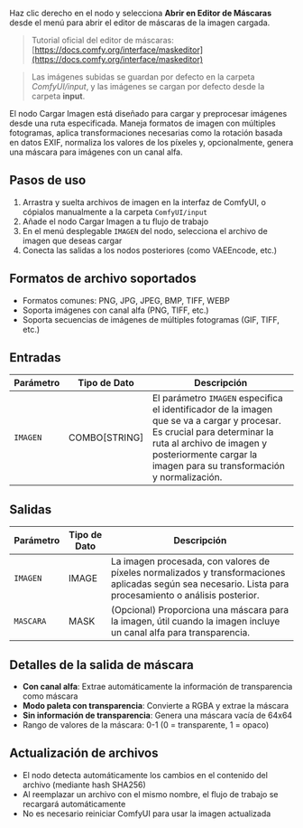 Haz clic derecho en el nodo y selecciona **Abrir en Editor de Máscaras** desde el menú para abrir el editor de máscaras de la imagen cargada.

> Tutorial oficial del editor de máscaras: [https://docs.comfy.org/interface/maskeditor](https://docs.comfy.org/interface/maskeditor)

> Las imágenes subidas se guardan por defecto en la carpeta *ComfyUI/input*, y las imágenes se cargan por defecto desde la carpeta **input**.

El nodo Cargar Imagen está diseñado para cargar y preprocesar imágenes desde una ruta especificada. Maneja formatos de imagen con múltiples fotogramas, aplica transformaciones necesarias como la rotación basada en datos EXIF, normaliza los valores de los píxeles y, opcionalmente, genera una máscara para imágenes con un canal alfa.

## Pasos de uso
1. Arrastra y suelta archivos de imagen en la interfaz de ComfyUI, o cópialos manualmente a la carpeta `ComfyUI/input`
2. Añade el nodo Cargar Imagen a tu flujo de trabajo
3. En el menú desplegable `IMAGEN` del nodo, selecciona el archivo de imagen que deseas cargar
4. Conecta las salidas a los nodos posteriores (como VAEEncode, etc.)

## Formatos de archivo soportados
- Formatos comunes: PNG, JPG, JPEG, BMP, TIFF, WEBP
- Soporta imágenes con canal alfa (PNG, TIFF, etc.)
- Soporta secuencias de imágenes de múltiples fotogramas (GIF, TIFF, etc.)

## Entradas

| Parámetro | Tipo de Dato | Descripción |
|-----------|--------------|-------------|
| `IMAGEN`  | COMBO[STRING] | El parámetro `IMAGEN` especifica el identificador de la imagen que se va a cargar y procesar. Es crucial para determinar la ruta al archivo de imagen y posteriormente cargar la imagen para su transformación y normalización. |

## Salidas

| Parámetro | Tipo de Dato | Descripción |
|-----------|--------------|-------------|
| `IMAGEN`  | IMAGE        | La imagen procesada, con valores de píxeles normalizados y transformaciones aplicadas según sea necesario. Lista para procesamiento o análisis posterior. |
| `MASCARA` | MASK         | (Opcional) Proporciona una máscara para la imagen, útil cuando la imagen incluye un canal alfa para transparencia. |

## Detalles de la salida de máscara
- **Con canal alfa**: Extrae automáticamente la información de transparencia como máscara
- **Modo paleta con transparencia**: Convierte a RGBA y extrae la máscara
- **Sin información de transparencia**: Genera una máscara vacía de 64x64
- Rango de valores de la máscara: 0-1 (0 = transparente, 1 = opaco)

## Actualización de archivos
- El nodo detecta automáticamente los cambios en el contenido del archivo (mediante hash SHA256)
- Al reemplazar un archivo con el mismo nombre, el flujo de trabajo se recargará automáticamente
- No es necesario reiniciar ComfyUI para usar la imagen actualizada
